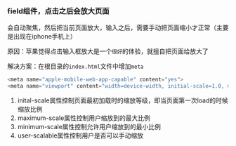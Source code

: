 ### field组件，点击之后会放大页面

会自动聚焦，然后把当前页面放大，输入之后，需要手动把页面缩小才正常（主要是出现在iphone手机上）

原因：苹果觉得点击输入框放大是一个`很好`的体验，就擅自把页面给放大了

解决方案：在根目录的`index.html`文件中增加`meta`

```js
<meta name="apple-mobile-web-app-capable" content="yes">
<meta name="viewport" content="width=device-width, initial-scale=1.0, minimum-scale=1.0, maximum-scale=1.0, user-scalable=no">
```

1. inital-scale属性控制页面最初加载时的缩放等级，即当页面第一次load的时候缩放比例
2. maximum-scale属性控制用户缩放到的最大比例
3. minimum-scale属性控制允许用户缩放到的最小比例
4. user-scalable属性控制用户是否可以手动缩放

